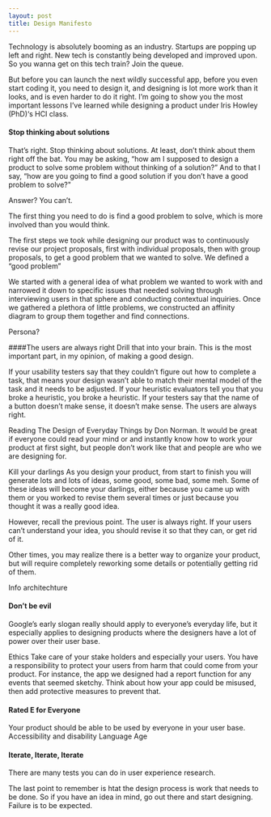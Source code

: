 ```yaml
---
layout: post
title: Design Manifesto
---
```

Technology is absolutely booming as an industry. Startups are popping up left and right. New tech is constantly being developed and improved upon. So you wanna get on this tech train? Join the queue.

But before you can launch the next wildly successful app, before you even start coding it, you need to design it, and designing is lot more work than it looks, and is even harder to do it right. I’m going to show you the most important lessons I’ve learned while designing a product under Iris Howley (PhD)‘s HCI class.

#### Stop thinking about solutions
That’s right. Stop thinking about solutions. At least, don’t think about them right off the bat. You may be asking, “how am I supposed to design a product to solve some problem without thinking of a solution?” And to that I say, “how are you going to find a good solution if you don’t have a good problem to solve?"

Answer? You can’t.

The first thing you need to do is find a good problem to solve, which is more involved than you would think.

The first steps we took while designing our product was to continuously revise our project proposals, first with individual proposals, then with group proposals, to get a good problem that we wanted to solve. We defined a “good problem” 

We started with a general idea of what problem we wanted to work with and narrowed it down to specific issues that needed solving through interviewing users in that sphere and conducting contextual inquiries. Once we gathered a plethora of little problems, we constructed an affinity diagram to group them together and find connections.

Persona?

####The users are always right
Drill that into your brain. This is the most important part, in my opinion, of making a good design.

If your usability testers say that they couldn’t figure out how to complete a task, that means your design wasn’t able to match their mental model of the task and it needs to be adjusted. If your heuristic evaluators tell you that you broke a heuristic, you broke a heuristic. If your testers say that the name of a button doesn’t make sense, it doesn’t make sense. The users are always right.

Reading The Design of Everyday Things by Don Norman.
It would be great if everyone could read your mind or and instantly know how to work your product at first sight, but people don’t work like that and people are who we are designing for.

Kill your darlings
As you design your product, from start to finish you will generate lots and lots of ideas, some good, some bad, some meh. Some of these ideas will become your darlings, either because you came up with them or you worked to revise them several times or just because you thought it was a really good idea.

However, recall the previous point. The user is always right. If your users can’t understand your idea, you should revise it so that they can, or get rid of it.

Other times, you may realize there is a better way to organize your product, but will require completely reworking some details or potentially getting rid of them. 

Info architechture

#### Don’t be evil
Google’s early slogan really should apply to everyone’s everyday life, but it especially applies to designing products where the designers have a lot of power over their user base.

Ethics
Take care of your stake holders and especially your users. You have a responsibility to protect your users from harm that could come from your product. For instance, the app we designed had a report function for any events that seemed sketchy.
 Think about how your app could be misused, then add protective measures to prevent that.


#### Rated E for Everyone
Your product should be able to be used by everyone in your user base.
Accessibility and disability
Language
Age

#### Iterate, Iterate, Iterate
There are many tests you can do in user experience research.

The last point to remember is htat the design process is work that needs to be done. So if you have an idea in mind, go out there and start designing. Failure is to be expected.


